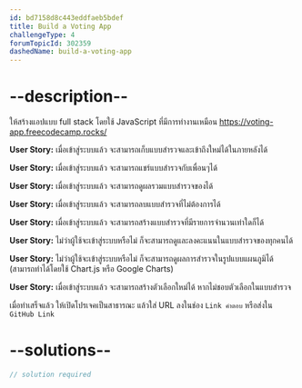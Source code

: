 ```yaml
---
id: bd7158d8c443eddfaeb5bdef
title: Build a Voting App
challengeType: 4
forumTopicId: 302359
dashedName: build-a-voting-app
---
```


# --description--

ให้สร้างแอปแบบ full stack โดยใช้ JavaScript ที่มีการทำงานเหมือน <https://voting-app.freecodecamp.rocks/>

**User Story:** เมื่อเข้าสู่ระบบแล้ว จะสามารถเก็บแบบสำรวจและเข้าถึงใหม่ได้ในภายหลังได้

**User Story:** เมื่อเข้าสู่ระบบแล้ว จะสามารถแชร์แบบสำรวจกับเพื่อนๆได้

**User Story:** เมื่อเข้าสู่ระบบแล้ว จะสามารถดูผลรวมแบบสำรวจของได้

**User Story:** เมื่อเข้าสู่ระบบแล้ว จะสามารถลบแบบสำรวจที่ไม่ต้องการได้

**User Story:** เมื่อเข้าสู่ระบบแล้ว จะสามารถสร้างแบบสำรวจที่มีรายการจำนวนเท่าใดก็ได้

**User Story:** ไม่ว่าผู้ใช้จะเข้าสู่ระบบหรือไม่ ก็จะสามารถดูและลงคะแนนในแบบสำรวจของทุกคนได้

**User Story:** ไม่ว่าผู้ใช้จะเข้าสู่ระบบหรือไม่ ก็จะสามารถดูผลการสำรวจในรูปแบบแผนภูมิได้ (สามารถทำได้โดยใช้ Chart.js หรือ Google Charts)

**User Story:** เมื่อเข้าสู่ระบบแล้ว จะสามารถสร้างตัวเลือกใหม่ได้ หากไม่ชอบตัวเลือกในแบบสำรวจ

เมื่อทำเสร็จแล้ว ให้เปิดโปรเจคเป็นสาธารณะ แล้วใส่ URL ลงในช่อง `Link คำตอบ` หรือส่งใน `GitHub Link`

# --solutions--

```js
// solution required
```
